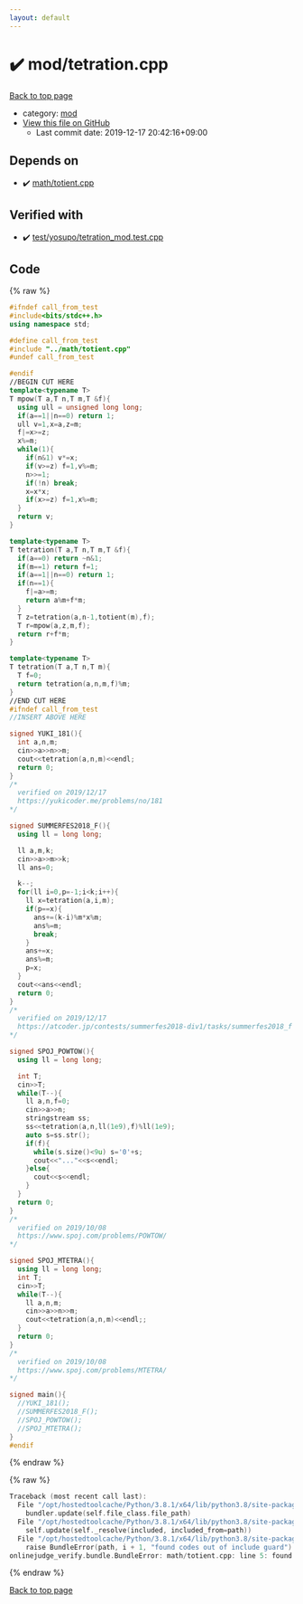 ```yaml
---
layout: default
---
```


<!-- mathjax config similar to math.stackexchange -->
<script type="text/javascript" async
  src="https://cdnjs.cloudflare.com/ajax/libs/mathjax/2.7.5/MathJax.js?config=TeX-MML-AM_CHTML">
</script>
<script type="text/x-mathjax-config">
  MathJax.Hub.Config({
    TeX: { equationNumbers: { autoNumber: "AMS" }},
    tex2jax: {
      inlineMath: [ ['$','$'] ],
      processEscapes: true
    },
    "HTML-CSS": { matchFontHeight: false },
    displayAlign: "left",
    displayIndent: "2em"
  });
</script>

<script type="text/javascript" src="https://cdnjs.cloudflare.com/ajax/libs/jquery/3.4.1/jquery.min.js"></script>
<script src="https://cdn.jsdelivr.net/npm/jquery-balloon-js@1.1.2/jquery.balloon.min.js" integrity="sha256-ZEYs9VrgAeNuPvs15E39OsyOJaIkXEEt10fzxJ20+2I=" crossorigin="anonymous"></script>
<script type="text/javascript" src="../../assets/js/copy-button.js"></script>
<link rel="stylesheet" href="../../assets/css/copy-button.css" />


# :heavy_check_mark: mod/tetration.cpp

<a href="../../index.html">Back to top page</a>

* category: <a href="../../index.html#ad148a3ca8bd0ef3b48c52454c493ec5">mod</a>
* <a href="{{ site.github.repository_url }}/blob/master/mod/tetration.cpp">View this file on GitHub</a>
    - Last commit date: 2019-12-17 20:42:16+09:00




## Depends on

* :heavy_check_mark: <a href="../math/totient.cpp.html">math/totient.cpp</a>


## Verified with

* :heavy_check_mark: <a href="../../verify/test/yosupo/tetration_mod.test.cpp.html">test/yosupo/tetration_mod.test.cpp</a>


## Code

<a id="unbundled"></a>
{% raw %}
```cpp
#ifndef call_from_test
#include<bits/stdc++.h>
using namespace std;

#define call_from_test
#include "../math/totient.cpp"
#undef call_from_test

#endif
//BEGIN CUT HERE
template<typename T>
T mpow(T a,T n,T m,T &f){
  using ull = unsigned long long;
  if(a==1||n==0) return 1;
  ull v=1,x=a,z=m;
  f|=x>=z;
  x%=m;
  while(1){
    if(n&1) v*=x;
    if(v>=z) f=1,v%=m;
    n>>=1;
    if(!n) break;
    x=x*x;
    if(x>=z) f=1,x%=m;
  }
  return v;
}

template<typename T>
T tetration(T a,T n,T m,T &f){
  if(a==0) return ~n&1;
  if(m==1) return f=1;
  if(a==1||n==0) return 1;
  if(n==1){
    f|=a>=m;
    return a%m+f*m;
  }
  T z=tetration(a,n-1,totient(m),f);
  T r=mpow(a,z,m,f);
  return r+f*m;
}

template<typename T>
T tetration(T a,T n,T m){
  T f=0;
  return tetration(a,n,m,f)%m;
}
//END CUT HERE
#ifndef call_from_test
//INSERT ABOVE HERE

signed YUKI_181(){
  int a,n,m;
  cin>>a>>n>>m;
  cout<<tetration(a,n,m)<<endl;
  return 0;
}
/*
  verified on 2019/12/17
  https://yukicoder.me/problems/no/181
*/

signed SUMMERFES2018_F(){
  using ll = long long;

  ll a,m,k;
  cin>>a>>m>>k;
  ll ans=0;

  k--;
  for(ll i=0,p=-1;i<k;i++){
    ll x=tetration(a,i,m);
    if(p==x){
      ans+=(k-i)%m*x%m;
      ans%=m;
      break;
    }
    ans+=x;
    ans%=m;
    p=x;
  }
  cout<<ans<<endl;
  return 0;
}
/*
  verified on 2019/12/17
  https://atcoder.jp/contests/summerfes2018-div1/tasks/summerfes2018_f
*/

signed SPOJ_POWTOW(){
  using ll = long long;

  int T;
  cin>>T;
  while(T--){
    ll a,n,f=0;
    cin>>a>>n;
    stringstream ss;
    ss<<tetration(a,n,ll(1e9),f)%ll(1e9);
    auto s=ss.str();
    if(f){
      while(s.size()<9u) s='0'+s;
      cout<<"..."<<s<<endl;
    }else{
      cout<<s<<endl;
    }
  }
  return 0;
}
/*
  verified on 2019/10/08
  https://www.spoj.com/problems/POWTOW/
*/

signed SPOJ_MTETRA(){
  using ll = long long;
  int T;
  cin>>T;
  while(T--){
    ll a,n,m;
    cin>>a>>n>>m;
    cout<<tetration(a,n,m)<<endl;;
  }
  return 0;
}
/*
  verified on 2019/10/08
  https://www.spoj.com/problems/MTETRA/
*/

signed main(){
  //YUKI_181();
  //SUMMERFES2018_F();
  //SPOJ_POWTOW();
  //SPOJ_MTETRA();
}
#endif

```
{% endraw %}

<a id="bundled"></a>
{% raw %}
```cpp
Traceback (most recent call last):
  File "/opt/hostedtoolcache/Python/3.8.1/x64/lib/python3.8/site-packages/onlinejudge_verify/docs.py", line 342, in write_contents
    bundler.update(self.file_class.file_path)
  File "/opt/hostedtoolcache/Python/3.8.1/x64/lib/python3.8/site-packages/onlinejudge_verify/bundle.py", line 182, in update
    self.update(self._resolve(included, included_from=path))
  File "/opt/hostedtoolcache/Python/3.8.1/x64/lib/python3.8/site-packages/onlinejudge_verify/bundle.py", line 151, in update
    raise BundleError(path, i + 1, "found codes out of include guard")
onlinejudge_verify.bundle.BundleError: math/totient.cpp: line 5: found codes out of include guard

```
{% endraw %}

<a href="../../index.html">Back to top page</a>

